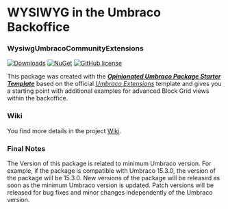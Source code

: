 # WYSIWYG in the Umbraco Backoffice
### WysiwgUmbracoCommunityExtensions

[![Downloads](https://img.shields.io/nuget/dt/Umbraco.Community.WysiwgUmbracoCommunityExtensions?color=cc9900)](https://www.nuget.org/packages/Umbraco.Community.WysiwgUmbracoCommunityExtensions/)
[![NuGet](https://img.shields.io/nuget/vpre/Umbraco.Community.WysiwgUmbracoCommunityExtensions?color=0273B3)](https://www.nuget.org/packages/Umbraco.Community.WysiwgUmbracoCommunityExtensions)
[![GitHub license](https://img.shields.io/github/license/idseefeld/Wysiwg.Umbraco.Community.Extensions?color=8AB803)](https://github.com/idseefeld/Wysiwg.Umbraco.Community.Extensions/blob/main/LICENSE)

This package was created with the [***Opinionated Umbraco Package Starter Template***](https://github.com/LottePitcher/opinionated-package-starter) based on the official [*Umbraco Extensions*](https://github.com/umbraco/Umbraco-CMS/tree/contrib/templates/UmbracoExtension) template and gives you a starting point with additional examples for advanced Block Grid views within the backoffice.

### Wiki
You find more details in the project [Wiki](https://github.com/idseefeld/Wysiwg.Umbraco.Community.Extensions/wiki).

### Final Notes
The Version of this package is related to minimum Umbraco version. For example, if the package is compatible with Umbraco 15.3.0, the version of the package will be 15.3.0.
New versions of the package will be released as soon as the minimum Umbraco version is updated.
Patch versions will be released for bug fixes and minor changes independently of the Umbraco version.